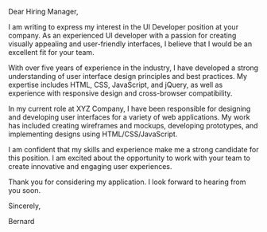 Dear Hiring Manager,

I am writing to express my interest in the UI Developer position at your company. As an experienced UI developer with a passion for creating visually appealing and user-friendly interfaces, I believe that I would be an excellent fit for your team.

With over five years of experience in the industry, I have developed a strong understanding of user interface design principles and best practices. My expertise includes HTML, CSS, JavaScript, and jQuery, as well as experience with responsive design and cross-browser compatibility.

In my current role at XYZ Company, I have been responsible for designing and developing user interfaces for a variety of web applications. My work has included creating wireframes and mockups, developing prototypes, and implementing designs using HTML/CSS/JavaScript.

I am confident that my skills and experience make me a strong candidate for this position. I am excited about the opportunity to work with your team to create innovative and engaging user experiences.

Thank you for considering my application. I look forward to hearing from you soon.

Sincerely,

Bernard
